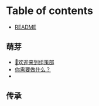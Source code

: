 # Table of contents

* [README](README.md)

## 萌芽

* [🚀欢迎来到组策部](萌芽/欢迎来到组策部.md)
* [你需要做什么？]()
* 

## 传承
